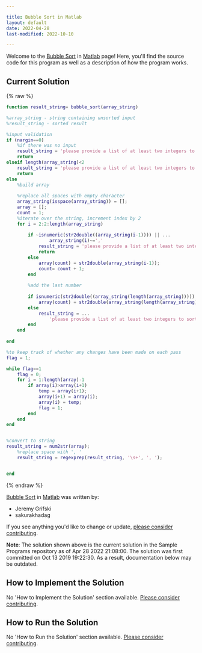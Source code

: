 ```yaml
---

title: Bubble Sort in Matlab
layout: default
date: 2022-04-28
last-modified: 2022-10-10

---
```


Welcome to the [Bubble Sort](https://sampleprograms.io/projects/bubble-sort) in [Matlab](https://sampleprograms.io/languages/matlab) page! Here, you'll find the source code for this program as well as a description of how the program works.

## Current Solution

{% raw %}

```matlab
function result_string= bubble_sort(array_string)

%array_string - string containing unsorted input
%result_string - sorted result 

%input validation
if (nargin==0)
    %if there was no input
    result_string = 'please provide a list of at least two integers to sort in the format "1, 2, 3, 4, 5"';
    return
elseif length(array_string)<2
    result_string = 'please provide a list of at least two integers to sort in the format "1, 2, 3, 4, 5"';  
    return
else
    %build array
    
    %replace all spaces with empty character
    array_string(isspace(array_string)) = [];
    array = [];
    count = 1;
    %iterate over the string, increment index by 2
    for i = 2:2:length(array_string)
        
        if ~isnumeric(str2double((array_string(i-1)))) || ...
                array_string(i)~=','
            result_string = 'please provide a list of at least two integers to sort in the format "1, 2, 3, 4, 5"';
            return
        else   
            array(count) = str2double(array_string(i-1));
            count= count + 1;
        end
        
        %add the last number
        
        if isnumeric(str2double((array_string(length(array_string)))))
            array(count) = str2double(array_string(length(array_string)));
        else
            result_string = ...
                'please provide a list of at least two integers to sort in the format "1, 2, 3, 4, 5"';
        end
    end    
          
end

%to keep track of whether any changes have been made on each pass
flag = 1;

while flag==1
    flag = 0;
    for i = 1:length(array)-1
        if array(i)>array(i+1)
            temp = array(i+1);
            array(i+1) = array(i);
            array(i) = temp;
            flag = 1;
        end
    end
end


%convert to string
result_string = num2str(array);
    %replace space with ', '
    result_string = regexprep(result_string, '\s+', ', ');


end
```

{% endraw %}

[Bubble Sort](https://sampleprograms.io/projects/bubble-sort) in [Matlab](https://sampleprograms.io/languages/matlab) was written by:

- Jeremy Grifski
- sakurakhadag

If you see anything you'd like to change or update, [please consider contributing](https://github.com/TheRenegadeCoder/sample-programs).

**Note**: The solution shown above is the current solution in the Sample Programs repository as of Apr 28 2022 21:08:00. The solution was first committed on Oct 13 2019 19:22:30. As a result, documentation below may be outdated.

## How to Implement the Solution

No 'How to Implement the Solution' section available. [Please consider contributing](https://github.com/TheRenegadeCoder/sample-programs-website).

## How to Run the Solution

No 'How to Run the Solution' section available. [Please consider contributing](https://github.com/TheRenegadeCoder/sample-programs-website).